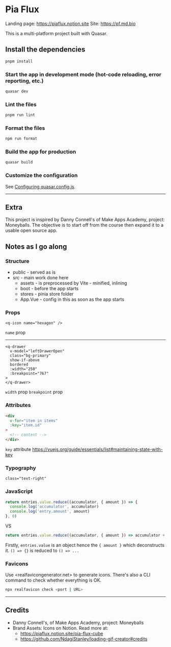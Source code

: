 # Pia Flux

Landing page: <https://piaflux.notion.site>
Site: <https://pf.md.bio>

This is a multi-platform project built with Quasar.

## Install the dependencies

```bash
pnpm install
```

### Start the app in development mode (hot-code reloading, error reporting, etc.)

```bash
quasar dev
```

### Lint the files

```bash
pnpm run lint
```

### Format the files

```bash
npm run format
```

### Build the app for production

```bash
quasar build
```

### Customize the configuration

See [Configuring quasar.config.js](https://v2.quasar.dev/quasar-cli-vite/quasar-config-js).

---

## Extra

This project is inspired by Danny Connell's of Make Apps Academy, project: Moneyballs. The objective is to start off from the course then expand it to a usable open source app.

## Notes as I go along

### Structure

- public - served as is
- src - main work done here
  - assets - is preprocessed by Vite - minified, inlining
  - boot - before the app starts
  - stores - pinia store folder
  - App.Vue - config in this as soon as the app starts

### Props

```vue
<q-icon name="hexagon" />
```

`name` prop

---

```vue
<q-drawer
  v-model="leftDrawerOpen"
  class="bg-primary"
  show-if-above
  bordered
  :width="250"
  :breakpoint="767"
>
</q-drawer>
```

`width` prop
`breakpoint` prop

### Attributes

```html
<div
  v-for="item in items"
  :key="item.id"
>
  <!-- content -->
</div>
```

`key` attribute <https://vuejs.org/guide/essentials/list#maintaining-state-with-key>

### Typography

```vue
class="text-right"
```

### JavaScript

```js
return entries.value.reduce((accumulator, { amount }) => {
  console.log('accumulator', accumulator)
  console.log('entry.amount', amount)
}, 0)
```

VS

```js
return entries.value.reduce((accumulator, { amount }) => accumulator + amount, 0)
```

Firstly, `entries.value` is an object hence the `{ amount }` which deconstructs it.
`() => {}` is reduced to `() => ...`

### Favicons

Use <realfavicongenerator.net> to generate icons. There's also a CLI command to check whether everything is OK.

```sh
npx realfavicon check <port | URL>
```

---

## Credits

- Danny Connell's, of Make Apps Academy, project: Moneyballs
- Brand Assets: Icons on Notion. Read more at:
  - <https://piaflux.notion.site/pia-flux-cube>
  - <https://github.com/NdagiStanley/loading-gif-creator#credits>
